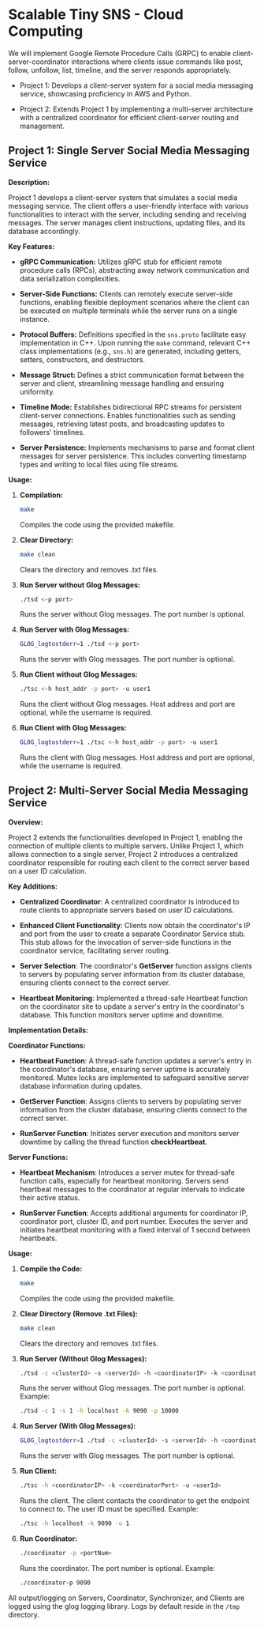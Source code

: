 # Scalable Tiny SNS - Cloud Computing
We will implement Google Remote Procedure Calls (GRPC) to enable client-server-coordinator interactions where clients issue commands like post, follow, unfollow, list, timeline, and the server responds appropriately.

* Project 1: Develops a client-server system for a social media messaging service, showcasing proficiency in AWS and Python.

* Project 2: Extends Project 1 by implementing a multi-server architecture with a centralized coordinator for efficient client-server routing and management.

## Project 1: Single Server Social Media Messaging Service

**Description:**

Project 1 develops a client-server system that simulates a social media messaging service. The client offers a user-friendly interface with various functionalities to interact with the server, including sending and receiving messages. The server manages client instructions, updating files, and its database accordingly.

**Key Features:**

- **gRPC Communication:** Utilizes gRPC stub for efficient remote procedure calls (RPCs), abstracting away network communication and data serialization complexities.
  
- **Server-Side Functions:** Clients can remotely execute server-side functions, enabling flexible deployment scenarios where the client can be executed on multiple terminals while the server runs on a single instance.

- **Protocol Buffers:** Definitions specified in the `sns.proto` facilitate easy implementation in C++. Upon running the `make` command, relevant C++ class implementations (e.g., `sns.h`) are generated, including getters, setters, constructors, and destructors.

- **Message Struct:** Defines a strict communication format between the server and client, streamlining message handling and ensuring uniformity.

- **Timeline Mode:** Establishes bidirectional RPC streams for persistent client-server connections. Enables functionalities such as sending messages, retrieving latest posts, and broadcasting updates to followers' timelines.

- **Server Persistence:** Implements mechanisms to parse and format client messages for server persistence. This includes converting timestamp types and writing to local files using file streams.

**Usage:**

1. **Compilation:**
    ```bash
    make
    ```
    Compiles the code using the provided makefile.

2. **Clear Directory:**
    ```bash
    make clean
    ```
    Clears the directory and removes .txt files.

3. **Run Server without Glog Messages:**
    ```bash
    ./tsd <-p port>
    ```
    Runs the server without Glog messages. The port number is optional.

4. **Run Server with Glog Messages:**
    ```bash
    GLOG_logtostderr=1 ./tsd <-p port>
    ```
    Runs the server with Glog messages. The port number is optional.

5. **Run Client without Glog Messages:**
    ```bash
    ./tsc <-h host_addr -p port> -u user1
    ```
    Runs the client without Glog messages. Host address and port are optional, while the username is required.

6. **Run Client with Glog Messages:**
    ```bash
    GLOG_logtostderr=1 ./tsc <-h host_addr -p port> -u user1
    ```
    Runs the client with Glog messages. Host address and port are optional, while the username is required.

## Project 2: Multi-Server Social Media Messaging Service

**Overview:**

Project 2 extends the functionalities developed in Project 1, enabling the connection of multiple clients to multiple servers. Unlike Project 1, which allows connection to a single server, Project 2 introduces a centralized coordinator responsible for routing each client to the correct server based on a user ID calculation.

**Key Additions:**

- **Centralized Coordinator**: A centralized coordinator is introduced to route clients to appropriate servers based on user ID calculations.

- **Enhanced Client Functionality**: Clients now obtain the coordinator's IP and port from the user to create a separate Coordinator Service stub. This stub allows for the invocation of server-side functions in the coordinator service, facilitating server routing.

- **Server Selection**: The coordinator's **GetServer** function assigns clients to servers by populating server information from its cluster database, ensuring clients connect to the correct server.

- **Heartbeat Monitoring**: Implemented a thread-safe Heartbeat function on the coordinator site to update a server's entry in the coordinator's database. This function monitors server uptime and downtime.

**Implementation Details:**

**Coordinator Functions:**

- **Heartbeat Function**: A thread-safe function updates a server's entry in the coordinator's database, ensuring server uptime is accurately monitored. Mutex locks are implemented to safeguard sensitive server database information during updates.

- **GetServer Function**: Assigns clients to servers by populating server information from the cluster database, ensuring clients connect to the correct server.

- **RunServer Function**: Initiates server execution and monitors server downtime by calling the thread function **checkHeartbeat**.

**Server Functions:**

- **Heartbeat Mechanism**: Introduces a server mutex for thread-safe function calls, especially for heartbeat monitoring. Servers send heartbeat messages to the coordinator at regular intervals to indicate their active status.

- **RunServer Function**: Accepts additional arguments for coordinator IP, coordinator port, cluster ID, and port number. Executes the server and initiates heartbeat monitoring with a fixed interval of 1 second between heartbeats.

**Usage:**

1. **Compile the Code:**
    ```bash
    make
    ```
    Compiles the code using the provided makefile.

2. **Clear Directory (Remove .txt Files):**
    ```bash
    make clean
    ```
    Clears the directory and removes .txt files.

3. **Run Server (Without Glog Messages):**
    ```bash
    ./tsd -c <clusterId> -s <serverId> -h <coordinatorIP> -k <coordinatorPort> -p <portNum>
    ```
    Runs the server without Glog messages. The port number is optional.
    Example:
    ```bash
    ./tsd -c 1 -s 1 -h localhost -k 9090 -p 10000
    ```

4. **Run Server (With Glog Messages):**
    ```bash
    GLOG_logtostderr=1 ./tsd -c <clusterId> -s <serverId> -h <coordinatorIP> -k <coordinatorPort> -p <portNum>
    ```
    Runs the server with Glog messages. The port number is optional.

5. **Run Client:**
    ```bash
    ./tsc -h <coordinatorIP> -k <coordinatorPort> -u <userId>
    ```
    Runs the client. The client contacts the coordinator to get the endpoint to connect to. The user ID must be specified.
    Example:
    ```bash
    ./tsc -h localhost -k 9090 -u 1
    ```

6. **Run Coordinator:**
    ```bash
    ./coordinator -p <portNum>
    ```
    Runs the coordinator. The port number is optional.
    Example:
    ```bash
    ./coordinator-p 9090
    ```

All output/logging on Servers, Coordinator, Synchronizer, and Clients are logged using the glog logging library. Logs by default reside in the `/tmp` directory.

